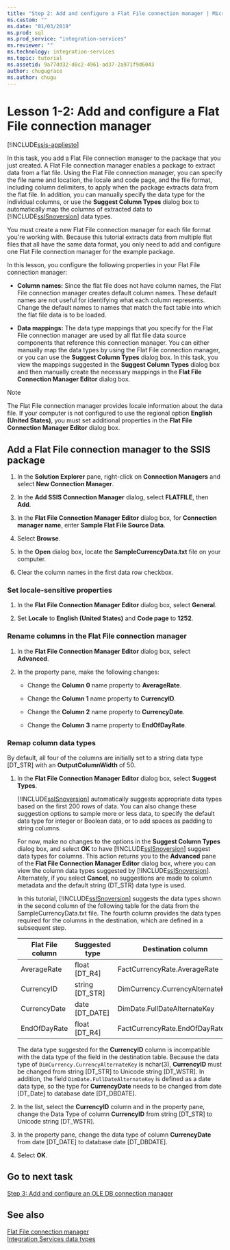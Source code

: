 ```yaml
---
title: "Step 2: Add and configure a Flat File connection manager | Microsoft Docs"
ms.custom: ""
ms.date: "01/03/2019"
ms.prod: sql
ms.prod_service: "integration-services"
ms.reviewer: ""
ms.technology: integration-services
ms.topic: tutorial
ms.assetid: 9a77dd32-d8c2-4961-ad37-2a971f9d6043
author: chugugrace
ms.author: chugu
---
```

# Lesson 1-2: Add and configure a Flat File connection manager

[!INCLUDE[ssis-appliesto](../includes/applies-to-version/sqlserver-ssis.md)]



In this task, you add a Flat File connection manager to the package that you just created. A Flat File connection manager enables a package to extract data from a flat file. Using the Flat File connection manager, you can specify the file name and location, the locale and code page, and the file format, including column delimiters, to apply when the package extracts data from the flat file. In addition, you can manually specify the data type for the individual columns, or use the **Suggest Column Types** dialog box to automatically map the columns of extracted data to [!INCLUDE[ssISnoversion](../includes/ssisnoversion-md.md)] data types.  
  
You must create a new Flat File connection manager for each file format you're working with. Because this tutorial extracts data from multiple flat files that all have the same data format, you only need to add and configure one Flat File connection manager for the example package.  
  
In this lesson, you configure the following properties in your Flat File connection manager:  
  
-   **Column names:** Since the flat file does not have column names, the Flat File connection manager creates default column names. These default names are not useful for identifying what each column represents. Change the default names to names that match the fact table into which the flat file data is to be loaded.  
  
-   **Data mappings:** The data type mappings that you specify for the Flat File connection manager are used by all flat file data source components that reference this connection manager. You can either manually map the data types by using the Flat File connection manager, or you can use the **Suggest Column Types** dialog box. In this task, you view the mappings suggested in the **Suggest Column Types** dialog box and then manually create the necessary mappings in the **Flat File Connection Manager Editor** dialog box.  
  
> [!NOTE]
> The Flat File connection manager provides locale information about the data file. If your computer is not configured to use the regional option **English (United States)**, you must set additional properties in the **Flat File Connection Manager Editor** dialog box.  
  
## Add a Flat File connection manager to the SSIS package  
  
1.  In the **Solution Explorer** pane, right-click on **Connection Managers** and select **New Connection Manager**.
1. In the **Add SSIS Connection Manager** dialog, select **FLATFILE**, then **Add**.
  
2.  In the **Flat File Connection Manager Editor** dialog box, for **Connection manager name**, enter **Sample Flat File Source Data**.  
  
3.  Select **Browse**.  
  
4.  In the **Open** dialog box, locate the **SampleCurrencyData.txt** file on your computer.  
  
5.  Clear the column names in the first data row checkbox.  
  
### Set locale-sensitive properties  
  
1.  In the **Flat File Connection Manager Editor** dialog box, select **General**.  
  
2.  Set **Locale** to **English (United States)** and **Code page** to **1252**.  
  
### Rename columns in the Flat File connection manager  
  
1.  In the **Flat File Connection Manager Editor** dialog box, select **Advanced**.  
  
2.  In the property pane, make the following changes:  
  
    -   Change the **Column 0** name property to **AverageRate**.  
  
    -   Change the **Column 1** name property to **CurrencyID**.  
  
    -   Change the **Column 2** name property to **CurrencyDate**.  
  
    -   Change the **Column 3** name property to **EndOfDayRate**.  
  
### Remap column data types  
  
By default, all four of the columns are initially set to a string data type [DT_STR] with an **OutputColumnWidth** of 50.  

1.  In the **Flat File Connection Manager Editor** dialog box, select **Suggest Types**.  
  
    [!INCLUDE[ssISnoversion](../includes/ssisnoversion-md.md)] automatically suggests appropriate data types based on the first 200 rows of data. You can also change these suggestion options to sample more or less data, to specify the default data type for integer or Boolean data, or to add spaces as padding to string columns.  
  
    For now, make no changes to the options in the **Suggest Column Types** dialog box, and select **OK** to have [!INCLUDE[ssISnoversion](../includes/ssisnoversion-md.md)] suggest data types for columns. This action returns you to the **Advanced** pane of the **Flat File Connection Manager Editor** dialog box, where you can view the column data types suggested by [!INCLUDE[ssISnoversion](../includes/ssisnoversion-md.md)]. Alternately, if you select **Cancel**, no suggestions are made to column metadata and the default string (DT_STR) data type is used.  
  
    In this tutorial, [!INCLUDE[ssISnoversion](../includes/ssisnoversion-md.md)] suggests the data types shown in the second column of the following table for the data from the SampleCurrencyData.txt file. The fourth column provides the data types required for the columns in the destination, which are defined in a subsequent step.  
  
    |Flat File column|Suggested type|Destination column|Destination type|  
    |--------------------|------------------|----------------------|--------------------|  
    |AverageRate|float [DT_R4]|FactCurrencyRate.AverageRate|float|  
    |CurrencyID|string [DT_STR]|DimCurrency.CurrencyAlternateKey|nchar(3)|  
    |CurrencyDate|date [DT_DATE]|DimDate.FullDateAlternateKey|date|  
    |EndOfDayRate|float [DT_R4]|FactCurrencyRate.EndOfDayRate|float|  
  
    The data type suggested for the **CurrencyID** column is incompatible with the data type of the field in the destination table. Because the data type of `DimCurrency.CurrencyAlternateKey` is nchar(3), **CurrencyID** must be changed from string [DT_STR] to Unicode string [DT_WSTR]. In addition, the field `DimDate.FullDateAlternateKey` is defined as a date data type, so the type for **CurrencyDate** needs to be changed from date [DT_Date] to database date [DT_DBDATE].  
  
2.  In the list, select the **CurrencyID** column and in the property pane, change the Data Type of column **CurrencyID** from string [DT_STR] to Unicode string [DT_WSTR].  
  
3.  In the property pane, change the data type of column **CurrencyDate** from date [DT_DATE] to database date [DT_DBDATE].  
  
4.  Select **OK**.  
  
## Go to next task
[Step 3: Add and configure an OLE DB connection manager](../integration-services/lesson-1-3-adding-and-configuring-an-ole-db-connection-manager.md)  
  
## See also  
[Flat File connection manager](../integration-services/connection-manager/flat-file-connection-manager.md)  
[Integration Services data types](../integration-services/data-flow/integration-services-data-types.md)  
  
  
  
